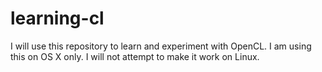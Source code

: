 # learning-cl

I will use this repository to learn and experiment with OpenCL. I am using this on OS X only. I will not attempt to make it work on Linux.
